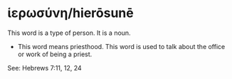# ἱερωσύνη/hierōsunē
This word is a type of person. It is a noun.

* This word means priesthood. This word is used to talk about the office or work of being a priest.

See: Hebrews 7:11, 12, 24
